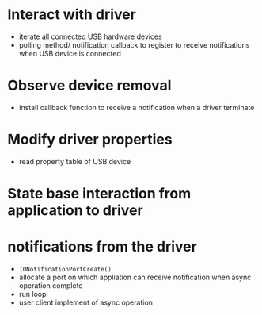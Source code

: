 # Interact with driver 
- iterate all connected USB hardware devices
- polling method/ notification callback to register to receive notifications when USB device is connected 



# Observe device removal 
- install callback function to receive a notification when a driver terminate 

# Modify driver properties 
- read property table of USB device


# State base interaction from application to driver 




# notifications from the driver 
- `IONotificationPortCreate() `
- allocate a port on which appliation can receive notification when async operation complete
- run loop 
- user client implement of async operation 
